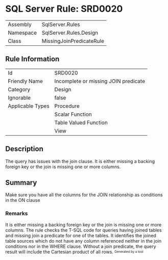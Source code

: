 # SQL Server Rule: SRD0020
  
|    |    |
|----|----|
| Assembly | SqlServer.Rules |
| Namespace | SqlServer.Rules.Design |
| Class | MissingJoinPredicateRule |
  
## Rule Information
  
|    |    |
|----|----|
| Id | SRD0020 |
| Friendly Name | Incomplete or missing JOIN predicate |
| Category | Design |
| Ignorable | false |
| Applicable Types | Procedure  |
|   | Scalar Function |
|   | Table Valued Function |
|   | View |
  
## Description
  
The query has issues with the join clause. It is either missing a backing foreign key or the join is missing one or more columns.
  
## Summary
  
Make sure you have all the columns for the JOIN relationship as conditions in the ON clause
  
### Remarks
  
<list type="bullet">
<item>It is either missing a backing foreign key or the join is missing one or more columns.
The rule checks the T-SQL code for queries having joined tables and missing join a predicate
for one of the tables. </item>
<item>It identifies the joined table sources which do not have any column
referenced neither in the join conditions nor in the WHERE clause. Without a join predicate,
the query result will include the Cartesian product of all rows.</item>
</list>  
<sub><sup>Generated by a tool</sup></sub>
